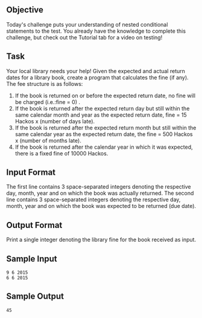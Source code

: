 ## Objective
Today's challenge puts your understanding of nested conditional statements to the test. You already have the knowledge to complete this challenge, but check out the Tutorial tab for a video on testing!

## Task
Your local library needs your help! Given the expected and actual return dates for a library book, create a program that calculates the fine (if any). The fee structure is as follows:

1. If the book is returned on or before the expected return date, no fine will be charged (i.e.:fine = 0) .
2. If the book is returned after the expected return day but still within the same calendar month and year as the expected return date, fine = 15 Hackos x (number of days late).
3. If the book is returned after the expected return month but still within the same calendar year as the expected return date, the fine = 500 Hackos x (number of months late).
4. If the book is returned after the calendar year in which it was expected, there is a fixed fine of 10000 Hackos.

## Input Format

The first line contains 3 space-separated integers denoting the respective day, month, year and on which the book was actually returned.
The second line contains 3 space-separated integers denoting the respective day, month, year and  on which the book was expected to be returned (due date).

## Output Format

Print a single integer denoting the library fine for the book received as input.

## Sample Input
```
9 6 2015
6 6 2015
```

## Sample Output
```
45
```